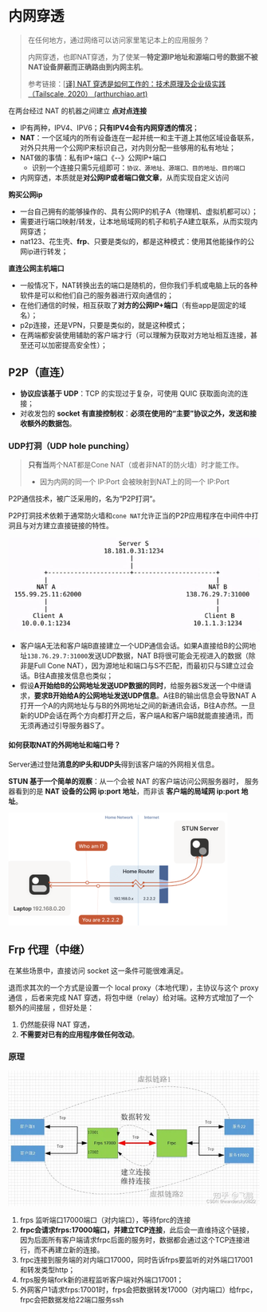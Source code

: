 # 内网穿透

> 在任何地方，通过网络可以访问家里笔记本上的应用服务？
>
> 内网穿透，也即NAT穿透，为了使某一**特定源IP地址和源端口号的数据不被NAT设备屏蔽而正确路由到内网主机**。
>
> 参考链接：[[译\] NAT 穿透是如何工作的：技术原理及企业级实践（Tailscale, 2020） (arthurchiao.art)](https://arthurchiao.art/blog/how-nat-traversal-works-zh/#13-方案nat-穿透)

在两台经过 NAT 的机器之间建立 **点对点连接**

- IP有两种，IPV4、IPV6；**只有IPV4会有内网穿透的情况**；
- **NAT**：一个区域内的所有设备连在一起并统一和主干道上其他区域设备联系，对外只共用一个公网IP来标识自己，对内则分配一些够用的私有地址；
- NAT做的事情：私有IP+端口《--》公网IP+端口
  - 识别一个连接只需5元组即可：`协议、源地址、源端口、目的地址、目的端口`
- 内网穿透，本质就是**对公网IP或者端口做文章**，从而实现自定义访问



**购买公网ip**

- 一台自己拥有的能够操作的、具有公网IP的机子A（物理机、虚拟机都可以）；
- 需要进行端口映射/转发，让本地局域网的机子和机子A建立联系，从而实现内网穿透；
- nat123、花生壳、**frp**、只要是类似的，都是这种模式：使用其他能操作的公网ip进行转发；



**直连公网主机端口**

- 一般情况下，NAT转换出去的端口是随机的，但你我们手机或电脑上玩的各种软件是可以和他们自己的服务器进行双向通信的；
- 在他们通信的时候，相互获取了**对方的公网IP+端口**（有些app是固定的域名）；
- p2p连接，还是VPN，只要是类似的，就是这种模式；
- 在两端都安装使用辅助的客户端才行（可以理解为获取对方地址相互连接，甚至还可以加密提高安全性）；



## P2P（直连）

- **协议应该基于 UDP**：TCP 的实现过于复杂，可使用 QUIC 获取面向流的连接；
- 对收发包的 **socket 有直接控制权**：**必须在使用的“主要”协议之外，发送和接收额外的数据包**。



### UDP打洞（UDP hole punching）

> **只有当**两个NAT都是Cone NAT（或者非NAT的防火墙）时才能工作。
>
> - 因为内网的同一个 IP:Port 会被映射到NAT上的同一个 IP:Port

P2P通信技术，被广泛采用的，名为“P2P打洞“。

P2P打洞技术依赖于通常防火墙和`cone NAT`允许正当的P2P应用程序在中间件中打洞且与对方建立直接链接的特性。

![udp_hole](./pics/udp_hole.png)

- 客户端A无法和客户端B直接建立一个UDP通信会话。如果A直接给B的公网地址`138.76.29.7:31000`发送UDP数据，NAT B将很可能会无视进入的数据（除非是Full Cone NAT），因为源地址和端口与S不匹配，而最初只与S建立过会话。B往A直接发信息也类似；
- 假设**A开始给B的公网地址发送UDP数据的同时**，给服务器S发送一个中继请求，**要求B开始给A的公网地址发送UDP信息**。A往B的输出信息会导致NAT A打开一个A的内网地址与与B的外网地址之间的新通讯会话，B往A亦然。一旦新的UDP会话在两个方向都打开之后，客户端A和客户端B就能直接通讯，而无须再通过引导服务器S了。

#### 如何获取NAT的外网地址和端口号？

Server通过登陆**消息的IP头和UDP头**得到该客户端的外网相关信息。

**STUN 基于一个简单的观察**：从一个会被 NAT 的客户端访问公网服务器时， 服务器看到的是 **NAT 设备的公网 ip:port 地址**，而非该 **客户端的局域网 ip:port 地址**。

<img src="./pics/nat-stun-2.png" alt="img" style="zoom: 43%;" />



## Frp 代理（中继）

在某些场景中，直接访问 socket 这一条件可能很难满足。

退而求其次的一个方式是设置一个 local proxy（本地代理），主协议与这个 proxy 通信 ，后者来完成 NAT 穿透，将包中继（relay）给对端。这种方式增加了一个额外的间接层 ，但好处是：

1. 仍然能获得 NAT 穿透，
2. **不需要对已有的应用程序做任何改动**。

### 原理

![img](pics/v2-56b66e7e7679b9001517fc421652877b_720w.webp)

1. frps 监听端口17000端口（对内端口），等待fprc的连接
2. **frpc会请求frps:17000端口，并建立TCP连接**，此后会一直维持这个链接， 因为后面所有客户端请求frpc后面的服务时，数据都会通过这个TCP连接进行，而不再建立新的连接。
3. frpc连接到服务端的对内端口17000，同时告诉frps要监听的对外端口17001和转发类型http；
4. frps服务端fork新的进程监听客户端对外端口17001；
5. 外网客户1请求frps:17001时，frps会把数据转发17000（对内端口）给frpc，frpc会把数据发给22端口服务ssh
